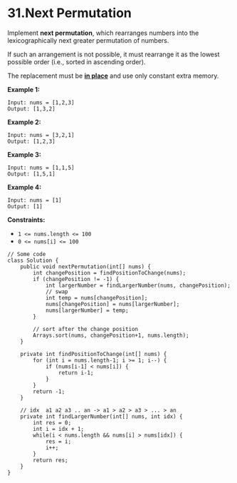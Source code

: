 # 31.Next Permutation



Implement **next permutation**, which rearranges numbers into the lexicographically next greater permutation of numbers.

If such an arrangement is not possible, it must rearrange it as the lowest possible order (i.e., sorted in ascending order).

The replacement must be [**in place**](http://en.wikipedia.org/wiki/In-place\_algorithm) and use only constant extra memory.

&#x20;

**Example 1:**

```
Input: nums = [1,2,3]
Output: [1,3,2]
```

**Example 2:**

```
Input: nums = [3,2,1]
Output: [1,2,3]
```

**Example 3:**

```
Input: nums = [1,1,5]
Output: [1,5,1]
```

**Example 4:**

```
Input: nums = [1]
Output: [1]
```

&#x20;

**Constraints:**

* `1 <= nums.length <= 100`
* `0 <= nums[i] <= 100`

```
// Some code
class Solution {
    public void nextPermutation(int[] nums) {
        int changePosition = findPositionToChange(nums);
        if (changePosition != -1) {
            int largerNumber = findLargerNumber(nums, changePosition);
            // swap
            int temp = nums[changePosition];
            nums[changePosition] = nums[largerNumber];
            nums[largerNumber] = temp;
        }
        
        // sort after the change position
        Arrays.sort(nums, changePosition+1, nums.length);
    }
    
    private int findPositionToChange(int[] nums) {
        for (int i = nums.length-1; i >= 1; i--) {
            if (nums[i-1] < nums[i]) {
                return i-1;
            }
        }
        return -1;
    }
    
    // idx  a1 a2 a3 .. an -> a1 > a2 > a3 > ... > an
    private int findLargerNumber(int[] nums, int idx) {
        int res = 0;
        int i = idx + 1; 
        while(i < nums.length && nums[i] > nums[idx]) {
            res = i;
            i++;
        }
        return res;
    }
}
```
